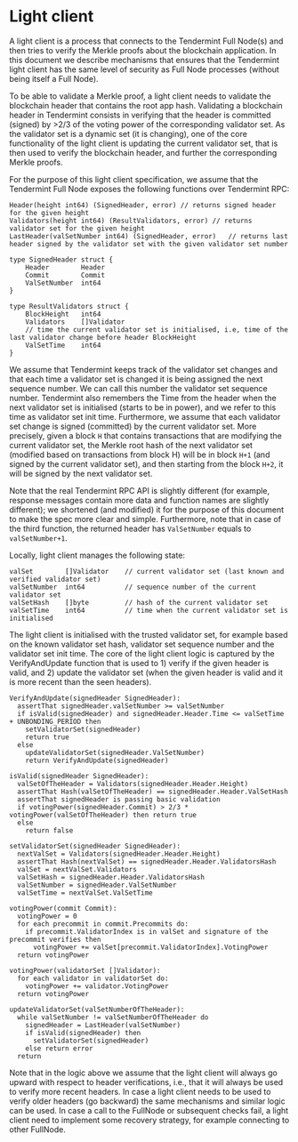 # Light client

A light client is a process that connects to the Tendermint Full Node(s) and then tries to verify the Merkle proofs 
about the blockchain application. In this document we describe mechanisms that ensures that the Tendermint light client 
has the same level of security as Full Node processes (without being itself a Full Node). 

To be able to validate a Merkle proof, a light client needs to validate the blockchain header that contains the root app hash. 
Validating a blockchain header in Tendermint consists in verifying that the header is committed (signed) by >2/3 of the 
voting power of the corresponding validator set. As the validator set is a dynamic set (it is changing), one of the 
core functionality of the light client is updating the current validator set, that is then used to verify the 
blockchain header, and further the corresponding Merkle proofs. 

For the purpose of this light client specification, we assume that the Tendermint Full Node exposes the following functions over
Tendermint RPC:

```golang
Header(height int64) (SignedHeader, error) // returns signed header for the given height
Validators(height int64) (ResultValidators, error) // returns validator set for the given height
LastHeader(valSetNumber int64) (SignedHeader, error)   // returns last header signed by the validator set with the given validator set number

type SignedHeader struct {
    Header        Header 
    Commit        Commit
    ValSetNumber  int64 
}

type ResultValidators struct {
    BlockHeight   int64              
    Validators    []Validator 
    // time the current validator set is initialised, i.e, time of the last validator change before header BlockHeight 
    ValSetTime    int64               
}
```

We assume that Tendermint keeps track of the validator set changes and that each time a validator set is changed it is 
being assigned the next sequence number. We can call this number the validator set sequence number. Tendermint also remembers 
the Time from the header when the next validator set is initialised (starts to be in power), and we refer to this time
as validator set init time.
Furthermore, we assume that each validator set change is signed (committed) by the current validator set. More precisely,
given a block `H` that contains transactions that are modifying the current validator set, the Merkle root hash of the next 
validator set (modified based on transactions from block H) will be in block `H+1` (and signed by the current validator 
set), and then starting from the block `H+2`, it will be signed by the next validator set.    

Note that the real Tendermint RPC API is slightly different (for example, response messages contain more data and function 
names are slightly different); we shortened (and modified) it for the purpose of this document to make the spec more 
clear and simple. Furthermore, note that in case of the third function, the returned header has `ValSetNumber` equals to 
`valSetNumber+1`.    


Locally, light client manages the following state:

```golang
valSet        []Validator    // current validator set (last known and verified validator set) 
valSetNumber  int64          // sequence number of the current validator set 
valSetHash    []byte         // hash of the current validator set
valSetTime    int64          // time when the current validator set is initialised  
```

The light client is initialised with the trusted validator set, for example based on the known validator set hash,
validator set sequence number and the validator set init time.
The core of the light client logic is captured by the VerifyAndUpdate function that is used to 1) verify if the given header is valid,
and 2) update the validator set (when the given header is valid and it is more recent than the seen headers). 

```golang
VerifyAndUpdate(signedHeader SignedHeader):
  assertThat signedHeader.valSetNumber >= valSetNumber  
  if isValid(signedHeader) and signedHeader.Header.Time <= valSetTime + UNBONDING_PERIOD then
    setValidatorSet(signedHeader)
    return true
  else
    updateValidatorSet(signedHeader.ValSetNumber)
    return VerifyAndUpdate(signedHeader)

isValid(signedHeader SignedHeader):
  valSetOfTheHeader = Validators(signedHeader.Header.Height)
  assertThat Hash(valSetOfTheHeader) == signedHeader.Header.ValSetHash
  assertThat signedHeader is passing basic validation
  if votingPower(signedHeader.Commit) > 2/3 * votingPower(valSetOfTheHeader) then return true
  else 
    return false

setValidatorSet(signedHeader SignedHeader):
  nextValSet = Validators(signedHeader.Header.Height)
  assertThat Hash(nextValSet) == signedHeader.Header.ValidatorsHash
  valSet = nextValSet.Validators
  valSetHash = signedHeader.Header.ValidatorsHash
  valSetNumber = signedHeader.ValSetNumber
  valSetTime = nextValSet.ValSetTime  

votingPower(commit Commit):
  votingPower = 0
  for each precommit in commit.Precommits do:
    if precommit.ValidatorIndex is in valSet and signature of the precommit verifies then
      votingPower += valSet[precommit.ValidatorIndex].VotingPower
  return votingPower

votingPower(validatorSet []Validator):
  for each validator in validatorSet do:
    votingPower += validator.VotingPower    
  return votingPower
  
updateValidatorSet(valSetNumberOfTheHeader):
  while valSetNumber != valSetNumberOfTheHeader do
    signedHeader = LastHeader(valSetNumber)
    if isValid(signedHeader) then
      setValidatorSet(signedHeader)
    else return error
  return
```

Note that in the logic above we assume that the light client will always go upward with respect to header verifications,
i.e., that it will always be used to verify more recent headers. In case a light client needs to be used to verify older
headers (go backward) the same mechanisms and similar logic can be used. In case a call to the FullNode or subsequent 
checks fail, a light client need to implement some recovery strategy, for example connecting to other FullNode.  
